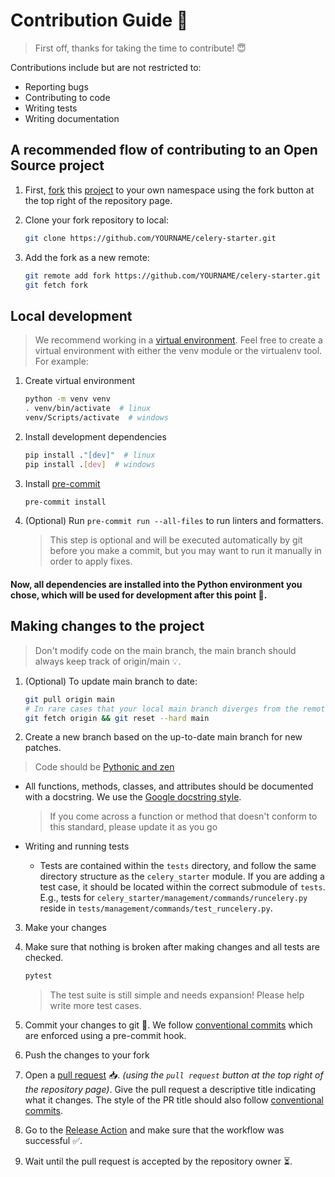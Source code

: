 # Contribution Guide 📖

> First off, thanks for taking the time to contribute! 😇

Contributions include but are not restricted to:
- Reporting bugs
- Contributing to code
- Writing tests
- Writing documentation

## A recommended flow of contributing to an Open Source project

1. First, [fork](https://github.com/Friskes/celery-starter/fork) this [project](https://github.com/Friskes/celery-starter) to your own namespace using the fork button at the top right of the repository page.

2. Clone your fork repository to local:
    ```bash
    git clone https://github.com/YOURNAME/celery-starter.git
    ```

3. Add the fork as a new remote:
    ```bash
    git remote add fork https://github.com/YOURNAME/celery-starter.git
    git fetch fork
    ```

## Local development

> We recommend working in a [virtual environment](https://docs.python.org/3/tutorial/venv.html). Feel free to create a virtual environment with either the venv module or the virtualenv tool. For example:

1. Create virtual environment
    ```bash
    python -m venv venv
    . venv/bin/activate  # linux
    venv/Scripts/activate  # windows
    ```

2. Install development dependencies
    ```bash
    pip install ."[dev]"  # linux
    pip install .[dev]  # windows
    ```

3. Install [pre-commit](https://pre-commit.com/)
    ```bash
    pre-commit install
    ```

4. (Optional) Run `pre-commit run --all-files` to run linters and formatters.
    > This step is optional and will be executed automatically by git before you make a commit, but you may want to run it manually in order to apply fixes.

#### Now, all dependencies are installed into the Python environment you chose, which will be used for development after this point 🎉.

## Making changes to the project

> Don't modify code on the main branch, the main branch should always keep track of origin/main 💡.

1. (Optional) To update main branch to date:
    ```bash
    git pull origin main
    # In rare cases that your local main branch diverges from the remote main:
    git fetch origin && git reset --hard main
    ```

2. Create a new branch based on the up-to-date main branch for new patches.

> Code should be [Pythonic and zen](https://peps.python.org/pep-0020/)

- All functions, methods, classes, and attributes should be documented with a docstring. We use the [Google docstring style](https://sphinxcontrib-napoleon.readthedocs.io/en/latest/example_google.html).
    > If you come across a function or method that doesn't conform to this standard, please update it as you go

- Writing and running tests
    - Tests are contained within the `tests` directory, and follow the same directory structure as the `celery_starter` module. If you are adding a test case, it should be located within the correct submodule of `tests`. E.g., tests for `celery_starter/management/commands/runcelery.py` reside in `tests/management/commands/test_runcelery.py`.

3. Make your changes

4. Make sure that nothing is broken after making changes and all tests are checked.
    ```bash
    pytest
    ```
    > The test suite is still simple and needs expansion! Please help write more test cases.

5. Commit your changes to git 📝. We follow [conventional commits](https://www.conventionalcommits.org/) which are enforced using a pre-commit hook.

6. Push the changes to your fork

7. Open a [pull request](https://docs.github.com/en/pull-requests) 📥. *(using the `pull request` button at the top right of the repository page)*. Give the pull request a descriptive title indicating what it changes. The style of the PR title should also follow [conventional commits](https://www.conventionalcommits.org/).

8. Go to the [Release Action](https://github.com/Friskes/celery-starter/actions/workflows/publish-to-pypi.yml) and make sure that the workflow was successful ✅.

9. Wait until the pull request is accepted by the repository owner ⏳.
